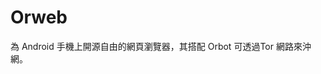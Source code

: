 [Title]: # (Orweb)
[Difficulty]: # (初學者)
[Order]: # (84)

# Orweb

為 Android 手機上開源自由的網頁瀏覽器，其搭配 Orbot 可透過Tor 網路來沖網。